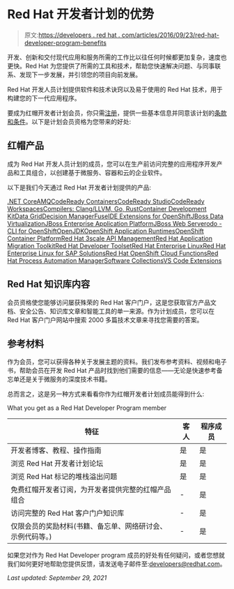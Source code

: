 # Red Hat 开发者计划的优势

> 原文:[https://developers . red hat . com/articles/2016/09/23/red-hat-developer-program-benefits](https://developers.redhat.com/articles/2016/09/23/red-hat-developer-program-benefits)

开发、创新和交付现代应用和服务所需的工作比以往任何时候都更加复杂，速度也更快。Red Hat 为您提供了所需的工具和技术，帮助您快速解决问题、与同事联系、发现下一步发展，并引领您的项目向前发展。

Red Hat 开发人员计划提供软件和技术诀窍以及易于使用的 Red Hat 技术，用于构建您的下一代应用程序。

要成为红帽开发者计划会员，你只需[注册](/register)，提供一些基本信息并同意该计划的[条款和条件](/terms-and-conditions/)。以下是计划会员资格为您带来的好处:

## 红帽产品

成为 Red Hat 开发人员计划的成员，您可以在生产前访问完整的应用程序开发产品和工具组合，以创建基于微服务、容器和云的企业软件。

以下是我们今天通过 Red Hat 开发者计划提供的产品:

[.NET Core](/products/dotnet/overview)[AMQ](/products/amq/overview)[CodeReady Containers](/products/codeready-containers/overview)[CodeReady Studio](/products/codeready-studio/overview)[CodeReady Workspaces](/products/codeready-workspaces/overview)[Compilers: Clang/LLVM, Go, Rust](/products/gcc-clang-llvm-go-rust/overview)[Container Development Kit](/products/cdk/overview)[Data Grid](/products/datagrid/overview)[Decision Manager](/products/red-hat-decision-manager/overview)[Fuse](/products/fuse/overview)[IDE Extensions for OpenShift](/products/openshift-ide-extensions/overview)[JBoss Data Virtualization](/products/datavirt/overview)[JBoss Enterprise Application Platform](/products/eap/overview)[JBoss Web Server](/products/webserver/overview)[odo - CLI for OpenShift](/products/odo/overview)[OpenJDK](/products/openjdk/overview)[OpenShift Application Runtimes](/products/rhoar/overview)[OpenShift Container Platform](/products/openshift/overview)[Red Hat 3scale API Management](/products/3scale/overview)[Red Hat Application Migration Toolkit](/products/rhamt/overview)[Red Hat Developer Toolset](/products/developertoolset/overview)[Red Hat Enterprise Linux](/products/rhel/overview)[Red Hat Enterprise Linux for SAP Solutions](/products/sap/overview)[Red Hat OpenShift Cloud Functions](/products/cloudfunctions/overview)[Red Hat Process Automation Manager](/products/rhpam/overview)[Software Collections](/products/softwarecollections/overview)[VS Code Extensions](/products/vscode-extensions/overview)

## Red Hat 知识库内容

会员资格使您能够访问屡获殊荣的 Red Hat 客户门户，这是您获取官方产品文档、安全公告、知识库文章和智能工具的单一来源。作为计划成员，您可以在 Red Hat 客户门户网站中搜索 2000 多篇技术文章来寻找您需要的答案。

## 参考材料

作为会员，您可以获得各种关于发展主题的资料。我们发布参考资料、视频和电子书，帮助会员在开发 Red Hat 产品时找到他们需要的信息——无论是快速参考备忘单还是关于微服务的深度技术书籍。

总而言之，这是另一种方式来看看你作为红帽开发者计划成员能得到什么:

What you get as a Red Hat Developer Program member

| 特征 | 客人 | 程序成员 |
| --- | --- | --- |
| 开发者博客、教程、操作指南 | 是 | 是 |
| 浏览 Red Hat 开发者计划论坛 | 是 | 是 |
| 浏览 Red Hat 标记的堆栈溢出问题 | 是 | 是 |
| 免费红帽开发者订阅，为开发者提供完整的红帽产品组合 | - | 是 |
| 访问完整的 Red Hat 客户门户知识库 | - | 是 |
| 仅限会员的奖励材料(书籍、备忘单、网络研讨会、示例代码等。) | - | 是 |

如果您对作为 Red Hat Developer program 成员的好处有任何疑问，或者您想就我们如何更好地帮助您提供反馈，请发送电子邮件至:[developers@redhat.com](mailto:developers@redhat.com)。

*Last updated: September 29, 2021*